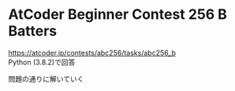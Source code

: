 # AtCoder Beginner Contest 256 B Batters  
https://atcoder.jp/contests/abc256/tasks/abc256_b  
Python (3.8.2)で回答  

問題の通りに解いていく
